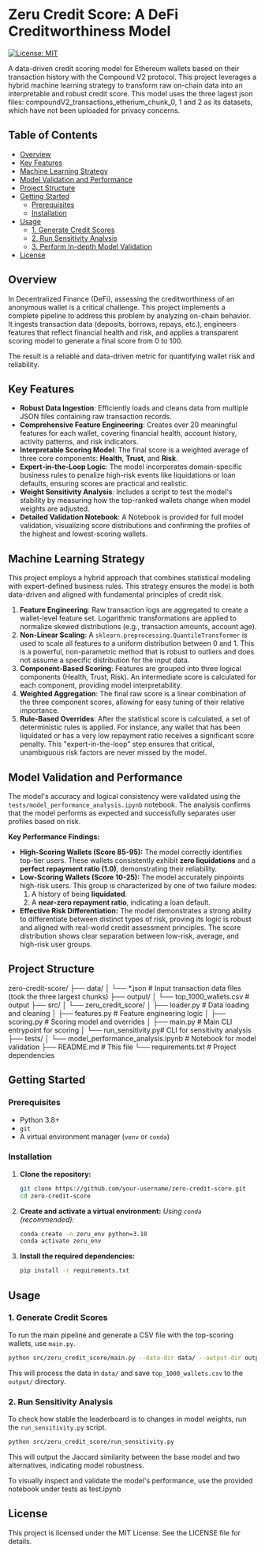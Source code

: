# Zeru Credit Score: A DeFi Creditworthiness Model

[![License: MIT](https://img.shields.io/badge/License-MIT-yellow.svg)](https://opensource.org/licenses/MIT)

A data-driven credit scoring model for Ethereum wallets based on their transaction history with the Compound V2 protocol. This project leverages a hybrid machine learning strategy to transform raw on-chain data into an interpretable and robust credit score. This model uses the three lagest json files: compoundV2_transactions_etherium_chunk_0, 1 and 2 as its datasets, which have not been uploaded for privacy concerns.  

## Table of Contents
- [Overview](#overview)
- [Key Features](#key-features)
- [Machine Learning Strategy](#machine-learning-strategy)
- [Model Validation and Performance](#model-validation-and-performance)
- [Project Structure](#project-structure)
- [Getting Started](#getting-started)
  - [Prerequisites](#prerequisites)
  - [Installation](#installation)
- [Usage](#usage)
  - [1. Generate Credit Scores](#1-generate-credit-scores)
  - [2. Run Sensitivity Analysis](#2-run-sensitivity-analysis)
  - [3. Perform In-depth Model Validation](#3-perform-in-depth-model-validation)
- [License](#license)

## Overview

In Decentralized Finance (DeFi), assessing the creditworthiness of an anonymous wallet is a critical challenge. This project implements a complete pipeline to address this problem by analyzing on-chain behavior. It ingests transaction data (deposits, borrows, repays, etc.), engineers features that reflect financial health and risk, and applies a transparent scoring model to generate a final score from 0 to 100.

The result is a reliable and data-driven metric for quantifying wallet risk and reliability.

## Key Features

*   **Robust Data Ingestion**: Efficiently loads and cleans data from multiple JSON files containing raw transaction records.
*   **Comprehensive Feature Engineering**: Creates over 20 meaningful features for each wallet, covering financial health, account history, activity patterns, and risk indicators.
*   **Interpretable Scoring Model**: The final score is a weighted average of three core components: **Health**, **Trust**, and **Risk**.
*   **Expert-in-the-Loop Logic**: The model incorporates domain-specific business rules to penalize high-risk events like liquidations or loan defaults, ensuring scores are practical and realistic.
*   **Weight Sensitivity Analysis**: Includes a script to test the model's stability by measuring how the top-ranked wallets change when model weights are adjusted.
*   **Detailed Validation Notebook**: A Notebook is provided for full model validation, visualizing score distributions and confirming the profiles of the highest and lowest-scoring wallets.

## Machine Learning Strategy

This project employs a hybrid approach that combines statistical modeling with expert-defined business rules. This strategy ensures the model is both data-driven and aligned with fundamental principles of credit risk.

1.  **Feature Engineering**: Raw transaction logs are aggregated to create a wallet-level feature set. Logarithmic transformations are applied to normalize skewed distributions (e.g., transaction amounts, account age).
2.  **Non-Linear Scaling**: A `sklearn.preprocessing.QuantileTransformer` is used to scale all features to a uniform distribution between 0 and 1. This is a powerful, non-parametric method that is robust to outliers and does not assume a specific distribution for the input data.
3.  **Component-Based Scoring**: Features are grouped into three logical components (Health, Trust, Risk). An intermediate score is calculated for each component, providing model interpretability.
4.  **Weighted Aggregation**: The final raw score is a linear combination of the three component scores, allowing for easy tuning of their relative importance.
5.  **Rule-Based Overrides**: After the statistical score is calculated, a set of deterministic rules is applied. For instance, any wallet that has been liquidated or has a very low repayment ratio receives a significant score penalty. This "expert-in-the-loop" step ensures that critical, unambiguous risk factors are never missed by the model.

## Model Validation and Performance

The model's accuracy and logical consistency were validated using the `tests/model_performance_analysis.ipynb` notebook. The analysis confirms that the model performs as expected and successfully separates user profiles based on risk.

**Key Performance Findings:**

*   **High-Scoring Wallets (Score 85-95):** The model correctly identifies top-tier users. These wallets consistently exhibit **zero liquidations** and a **perfect repayment ratio (1.0)**, demonstrating their reliability.
*   **Low-Scoring Wallets (Score 10-25):** The model accurately pinpoints high-risk users. This group is characterized by one of two failure modes:
    1.  A history of being **liquidated**.
    2.  A **near-zero repayment ratio**, indicating a loan default.
*   **Effective Risk Differentiation:** The model demonstrates a strong ability to differentiate between distinct types of risk, proving its logic is robust and aligned with real-world credit assessment principles. The score distribution shows clear separation between low-risk, average, and high-risk user groups.

## Project Structure
zero-credit-score/
├── data/
│ └── *.json # Input transaction data files (took the three largest chunks)
├── output/
│ └── top_1000_wallets.csv # output
├── src/
│ └── zeru_credit_score/
│ ├── loader.py # Data loading and cleaning
│ ├── features.py # Feature engineering logic
│ ├── scoring.py # Scoring model and overrides
│ ├── main.py # Main CLI entrypoint for scoring
│ └── run_sensitivity.py# CLI for sensitivity analysis
├── tests/
│ └── model_performance_analysis.ipynb # Notebook for model validation
├── README.md # This file
└── requirements.txt # Project dependencies


## Getting Started

### Prerequisites
*   Python 3.8+
*   `git`
*   A virtual environment manager (`venv` or `conda`)

### Installation

1.  **Clone the repository:**
    ```sh
    git clone https://github.com/your-username/zero-credit-score.git
    cd zero-credit-score
    ```

2.  **Create and activate a virtual environment:**
    *Using `conda` (recommended):*
    ```sh
    conda create -n zeru_env python=3.10
    conda activate zeru_env
    ```

3.  **Install the required dependencies:**
    ```sh
    pip install -r requirements.txt
    ```

## Usage

### 1. Generate Credit Scores
To run the main pipeline and generate a CSV file with the top-scoring wallets, use `main.py`.

```sh
python src/zeru_credit_score/main.py --data-dir data/ --output-dir output/ --topk 1000
```

This will process the data in `data/` and save `top_1000_wallets.csv` to the `output/` directory.

### 2. Run Sensitivity Analysis
To check how stable the leaderboard is to changes in model weights, run the `run_sensitivity.py` script.
```sh
python src/zeru_credit_score/run_sensitivity.py
```

This will output the Jaccard similarity between the base model and two alternatives, indicating model robustness.

To visually inspect and validate the model's performance, use the provided notebook under tests as test.ipynb

## License
This project is licensed under the MIT License. See the LICENSE file for details.
